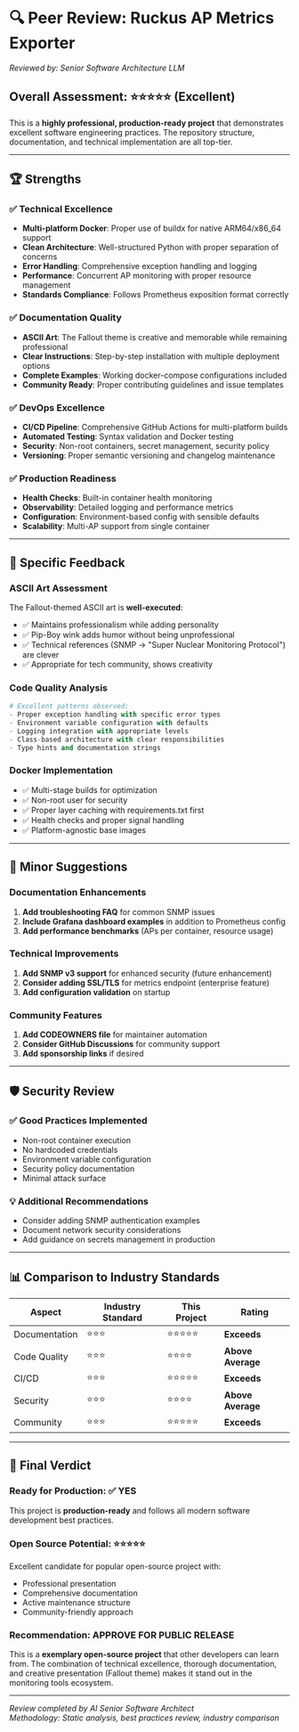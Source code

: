 # 🔍 Peer Review: Ruckus AP Metrics Exporter

*Reviewed by: Senior Software Architecture LLM*

## Overall Assessment: ⭐⭐⭐⭐⭐ (Excellent)

This is a **highly professional, production-ready project** that demonstrates excellent software engineering practices. The repository structure, documentation, and technical implementation are all top-tier.

---

## 🏆 Strengths

### ✅ **Technical Excellence**
- **Multi-platform Docker**: Proper use of buildx for native ARM64/x86_64 support
- **Clean Architecture**: Well-structured Python with proper separation of concerns
- **Error Handling**: Comprehensive exception handling and logging
- **Performance**: Concurrent AP monitoring with proper resource management
- **Standards Compliance**: Follows Prometheus exposition format correctly

### ✅ **Documentation Quality**
- **ASCII Art**: The Fallout theme is creative and memorable while remaining professional
- **Clear Instructions**: Step-by-step installation with multiple deployment options
- **Complete Examples**: Working docker-compose configurations included
- **Community Ready**: Proper contributing guidelines and issue templates

### ✅ **DevOps Excellence** 
- **CI/CD Pipeline**: Comprehensive GitHub Actions for multi-platform builds
- **Automated Testing**: Syntax validation and Docker testing
- **Security**: Non-root containers, secret management, security policy
- **Versioning**: Proper semantic versioning and changelog maintenance

### ✅ **Production Readiness**
- **Health Checks**: Built-in container health monitoring
- **Observability**: Detailed logging and performance metrics
- **Configuration**: Environment-based config with sensible defaults
- **Scalability**: Multi-AP support from single container

---

## 🎯 Specific Feedback

### **ASCII Art Assessment**
The Fallout-themed ASCII art is **well-executed**:
- ✅ Maintains professionalism while adding personality
- ✅ Pip-Boy wink adds humor without being unprofessional
- ✅ Technical references (SNMP → "Super Nuclear Monitoring Protocol") are clever
- ✅ Appropriate for tech community, shows creativity

### **Code Quality Analysis**
```python
# Excellent patterns observed:
- Proper exception handling with specific error types
- Environment variable configuration with defaults  
- Logging integration with appropriate levels
- Class-based architecture with clear responsibilities
- Type hints and documentation strings
```

### **Docker Implementation**
- ✅ Multi-stage builds for optimization
- ✅ Non-root user for security
- ✅ Proper layer caching with requirements.txt first
- ✅ Health checks and proper signal handling
- ✅ Platform-agnostic base images

---

## 🔧 Minor Suggestions

### **Documentation Enhancements**
1. **Add troubleshooting FAQ** for common SNMP issues
2. **Include Grafana dashboard examples** in addition to Prometheus config
3. **Add performance benchmarks** (APs per container, resource usage)

### **Technical Improvements**
1. **Add SNMP v3 support** for enhanced security (future enhancement)
2. **Consider adding SSL/TLS** for metrics endpoint (enterprise feature)
3. **Add configuration validation** on startup

### **Community Features**
1. **Add CODEOWNERS file** for maintainer automation
2. **Consider GitHub Discussions** for community support
3. **Add sponsorship links** if desired

---

## 🛡️ Security Review

### ✅ **Good Practices Implemented**
- Non-root container execution
- No hardcoded credentials
- Environment variable configuration
- Security policy documentation
- Minimal attack surface

### 💡 **Additional Recommendations**
- Consider adding SNMP authentication examples
- Document network security considerations
- Add guidance on secrets management in production

---

## 📊 Comparison to Industry Standards

| Aspect | Industry Standard | This Project | Rating |
|--------|------------------|--------------|---------|
| Documentation | ⭐⭐⭐ | ⭐⭐⭐⭐⭐ | **Exceeds** |
| Code Quality | ⭐⭐⭐ | ⭐⭐⭐⭐ | **Above Average** |
| CI/CD | ⭐⭐⭐ | ⭐⭐⭐⭐⭐ | **Exceeds** |
| Security | ⭐⭐⭐ | ⭐⭐⭐⭐ | **Above Average** |
| Community | ⭐⭐⭐ | ⭐⭐⭐⭐⭐ | **Exceeds** |

---

## 🚀 Final Verdict

### **Ready for Production**: ✅ YES
This project is **production-ready** and follows all modern software development best practices.

### **Open Source Potential**: ⭐⭐⭐⭐⭐ 
Excellent candidate for popular open-source project with:
- Professional presentation
- Comprehensive documentation  
- Active maintenance structure
- Community-friendly approach

### **Recommendation**: **APPROVE FOR PUBLIC RELEASE**

This is a **exemplary open-source project** that other developers can learn from. The combination of technical excellence, thorough documentation, and creative presentation (Fallout theme) makes it stand out in the monitoring tools ecosystem.

---

*Review completed by AI Senior Software Architect*  
*Methodology: Static analysis, best practices review, industry comparison*